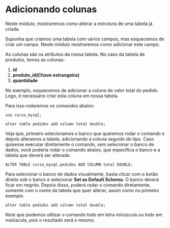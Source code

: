 # Adicionando colunas

Neste módulo, mostraremos como alterar a estrutura de uma tabela já criada.

Suponha que criamos uma tabela com vários campos, mas esquecemos de criar um campo. Neste módulo mostraremos como adicionar este campo.

As colunas são os atributos da nossa tabela. No caso da tabela de produtos, temos as colunas:

1. **id** 
2. **produto_id(Chave estrangeira)**  
3. **quantidade**

 No exemplo, esquecemos de adicionar a coluna de valor total do pedido. Logo, é necessário criar esta coluna em nossa tabela.

Para isso rodaremos os comandos abaixo:

```
use curso_mysql;

alter table pedidos add column total double;
```

Veja que, primeiro selecionamos o banco que queremos rodar o comando e depois alteramos a tabela, adicionando a coluna seguido do tipo. Caso quisesse executar diretamente o comando, sem selecionar o banco de dados, você poderia rodar o comando abaixo, que especifíca o banco e a tabela que deverá ser alterada.

```
ALTER TABLE curso_mysql.pedidos ADD COLUMN total DOUBLE;
```

Para selecionar o banco de dados visualmente, basta clicar com o botão direito sob o banco e selecionar **Set as Default Schema**. O banco deverá ficar em negrito. Depois disso, poderá rodar o comando diretamente, somente com o nome da tabela que quer alterar, assim como no primeiro exemplo.

```
alter table pedidos add column total double;
```

Note que podemos utilizar o comando todo em letra minúscula ou todo em maiúscula, pois o resultado será o mesmo.